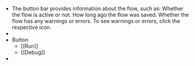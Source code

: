 - The button bar provides information about the flow, such as:
  Whether the flow is active or not.
  How long ago the flow was saved.
  Whether the flow has any warnings or errors. To see warnings or errors, click the respective icon.
-
- Button
	- [[Run]]
	- [[Debug]]
-